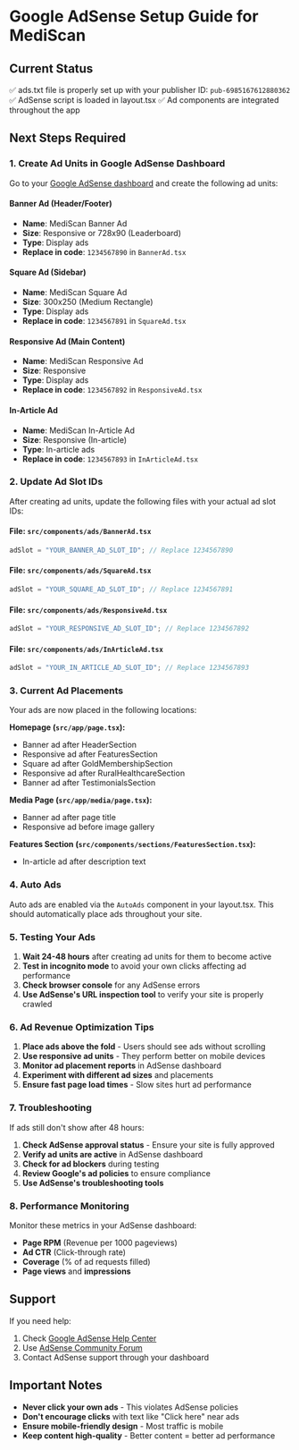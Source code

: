 # Google AdSense Setup Guide for MediScan

## Current Status

✅ ads.txt file is properly set up with your publisher ID: `pub-6985167612880362`
✅ AdSense script is loaded in layout.tsx
✅ Ad components are integrated throughout the app

## Next Steps Required

### 1. Create Ad Units in Google AdSense Dashboard

Go to your [Google AdSense dashboard](https://www.google.com/adsense/) and create the following ad units:

#### Banner Ad (Header/Footer)

- **Name**: MediScan Banner Ad
- **Size**: Responsive or 728x90 (Leaderboard)
- **Type**: Display ads
- **Replace in code**: `1234567890` in `BannerAd.tsx`

#### Square Ad (Sidebar)

- **Name**: MediScan Square Ad
- **Size**: 300x250 (Medium Rectangle)
- **Type**: Display ads
- **Replace in code**: `1234567891` in `SquareAd.tsx`

#### Responsive Ad (Main Content)

- **Name**: MediScan Responsive Ad
- **Size**: Responsive
- **Type**: Display ads
- **Replace in code**: `1234567892` in `ResponsiveAd.tsx`

#### In-Article Ad

- **Name**: MediScan In-Article Ad
- **Size**: Responsive (In-article)
- **Type**: In-article ads
- **Replace in code**: `1234567893` in `InArticleAd.tsx`

### 2. Update Ad Slot IDs

After creating ad units, update the following files with your actual ad slot IDs:

#### File: `src/components/ads/BannerAd.tsx`

```typescript
adSlot = "YOUR_BANNER_AD_SLOT_ID"; // Replace 1234567890
```

#### File: `src/components/ads/SquareAd.tsx`

```typescript
adSlot = "YOUR_SQUARE_AD_SLOT_ID"; // Replace 1234567891
```

#### File: `src/components/ads/ResponsiveAd.tsx`

```typescript
adSlot = "YOUR_RESPONSIVE_AD_SLOT_ID"; // Replace 1234567892
```

#### File: `src/components/ads/InArticleAd.tsx`

```typescript
adSlot = "YOUR_IN_ARTICLE_AD_SLOT_ID"; // Replace 1234567893
```

### 3. Current Ad Placements

Your ads are now placed in the following locations:

**Homepage (`src/app/page.tsx`):**

- Banner ad after HeaderSection
- Responsive ad after FeaturesSection
- Square ad after GoldMembershipSection
- Responsive ad after RuralHealthcareSection
- Banner ad after TestimonialsSection

**Media Page (`src/app/media/page.tsx`):**

- Banner ad after page title
- Responsive ad before image gallery

**Features Section (`src/components/sections/FeaturesSection.tsx`):**

- In-article ad after description text

### 4. Auto Ads

Auto ads are enabled via the `AutoAds` component in your layout.tsx. This should automatically place ads throughout your site.

### 5. Testing Your Ads

1. **Wait 24-48 hours** after creating ad units for them to become active
2. **Test in incognito mode** to avoid your own clicks affecting ad performance
3. **Check browser console** for any AdSense errors
4. **Use AdSense's URL inspection tool** to verify your site is properly crawled

### 6. Ad Revenue Optimization Tips

1. **Place ads above the fold** - Users should see ads without scrolling
2. **Use responsive ad units** - They perform better on mobile devices
3. **Monitor ad placement reports** in AdSense dashboard
4. **Experiment with different ad sizes** and placements
5. **Ensure fast page load times** - Slow sites hurt ad performance

### 7. Troubleshooting

If ads still don't show after 48 hours:

1. **Check AdSense approval status** - Ensure your site is fully approved
2. **Verify ad units are active** in AdSense dashboard
3. **Check for ad blockers** during testing
4. **Review Google's ad policies** to ensure compliance
5. **Use AdSense's troubleshooting tools**

### 8. Performance Monitoring

Monitor these metrics in your AdSense dashboard:

- **Page RPM** (Revenue per 1000 pageviews)
- **Ad CTR** (Click-through rate)
- **Coverage** (% of ad requests filled)
- **Page views** and **impressions**

## Support

If you need help:

1. Check [Google AdSense Help Center](https://support.google.com/adsense/)
2. Use [AdSense Community Forum](https://support.google.com/adsense/community)
3. Contact AdSense support through your dashboard

## Important Notes

- **Never click your own ads** - This violates AdSense policies
- **Don't encourage clicks** with text like "Click here" near ads
- **Ensure mobile-friendly design** - Most traffic is mobile
- **Keep content high-quality** - Better content = better ad performance
